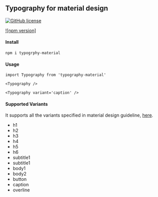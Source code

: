 ## Typography for material design

[![GitHub license](https://img.shields.io/badge/license-MIT-blue.svg)](https://github.com/SandipNirmal/typography/blob/master/LICENSE) 

[![npm version]](https://www.npmjs.com/package/typography-material)

#### Install

```
npm i typogrphy-material
```

#### Usage

```
import Typography from 'typography-material'

<Typography />

<Typography variant='caption' />
```

#### Supported Variants

It supports all the variants specified in material design guideline, [here](https://material.io/design/typography/the-type-system.html#type-scale).

* h1
* h2
* h3
* h4
* h5
* h6
* subtitle1
* subtitle1
* body1
* body2
* button
* caption
* overline
